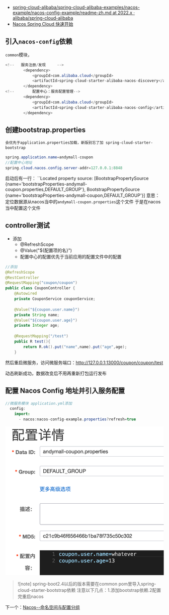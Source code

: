 
- [spring-cloud-alibaba/spring-cloud-alibaba-examples/nacos-example/nacos-config-example/readme-zh.md at 2022.x · alibaba/spring-cloud-alibaba](https://github.com/alibaba/spring-cloud-alibaba/blob/2022.x/spring-cloud-alibaba-examples/nacos-example/nacos-config-example/readme-zh.md)
- [Nacos Spring Cloud 快速开始](https://nacos.io/zh-cn/docs/quick-start-spring-cloud.html)
## 引入`nacos-config`依赖
`common`模块，
```java
<!--   服务注册/发现     -->
        <dependency>
            <groupId>com.alibaba.cloud</groupId>
            <artifactId>spring-cloud-starter-alibaba-nacos-discovery</artifactId>
        </dependency>
<!--        配置中心：服务配置管理-->
        <dependency>
            <groupId>com.alibaba.cloud</groupId>
            <artifactId>spring-cloud-starter-alibaba-nacos-config</artifactId>
        </dependency>
```

## 创建bootstrap.properties
	会优先于application.properties加载，新版别忘了加 spring-cloud-starter-bootstrap
```java
spring.application.name=andymall-coupon
//配置中心地址
spring.cloud.nacos.config.server-addr=127.0.0.1:8848
```

启动后有一行：
	``Located property source: [BootstrapPropertySource {name='bootstrapProperties-andymall-coupon.properties,DEFAULT_GROUP'}, BootstrapPropertySource {name='bootstrapProperties-andymall-coupon,DEFAULT_GROUP'}]
	意思：定位数据源从nacos当中的`andymall-coupon.properties`这个文件
		于是在nacos当中配置这个文件

## controller测试
- 添加
	- @RefreshScope
	- @Value("${配置项的名}")
	- 配置中心的配置优先于当前应用的配置文件中的配置

```java
//添加
@RefreshScope
@RestController
@RequestMapping("coupon/coupon")
public class CouponController {
    @Autowired
    private CouponService couponService;

    @Value("${coupon.user.name}")
    private String name;
    @Value("${coupon.user.age}")
    private Integer age;

    @RequestMapping("/test")
    public R test(){
        return R.ok().put("name",name).put("age",age);
    }
```
然后重启微服务，访问微服务端口：http://127.0.0.1:13000/coupon/coupon/test

动态刷新成功，数据改变后不用再重新打包运行发布
## 配置 Nacos Config 地址并引入服务配置
```java
//微服务模块 application.yml添加
  config:
    import:
      - nacos:nacos-config-example.properties?refresh=true
```

![Pasted image 20231101160650|400](BEFORE/附件/Pasted%20image%2020231101160650.png)

>![note]
>spring-boot2.4以后的版本需要在common pom里导入spring-cloud-starter-bootstrap依赖
>注意以下几点：1.添加bootstrap依赖.2配置完重启nacos

下一个：[Nacos--命名空间与配置分组](课程&笔记/技术栈/尚硅谷/谷粒商城/步骤与问题/recources/Nacos--命名空间与配置分组.md)
